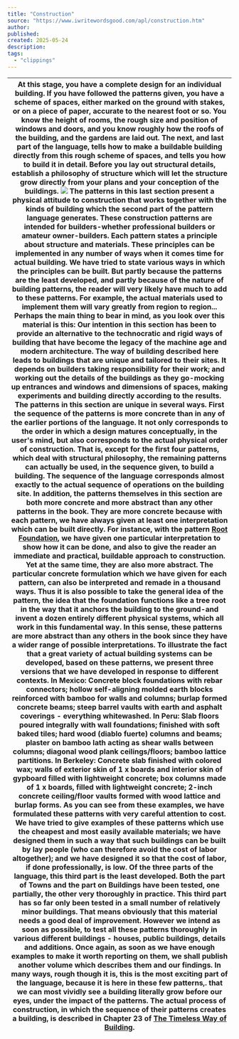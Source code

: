 ```yaml
---
title: "Construction"
source: "https://www.iwritewordsgood.com/apl/construction.htm"
author:
published:
created: 2025-05-24
description:
tags:
  - "clippings"
---
```

| At this stage, you have a complete design for an individual building. If you have followed the patterns given, you have a scheme of spaces, either marked on the ground with stakes, or on a piece of paper, accurate to the nearest foot or so. You know the height of rooms, the rough size and position of windows and doors, and you know roughly how the roofs of the building, and the gardens are laid out.  The next, and last part of the language, tells how to make a buildable building directly from this rough scheme of spaces, and tells you how to build it in detail. Before you lay out structural details, establish a philosophy of structure which will let the structure grow directly from your plans and your conception of the buildings.  ![](https://www.iwritewordsgood.com/apl/images/threedots.gif)  The patterns in this last section present a physical attitude to construction that works together with the kinds of building which the second part of the pattern language generates. These construction patterns are intended for builders-whether professional builders or amateur owner-builders.  Each pattern states a principle about structure and materials. These principles can be implemented in any number of ways when it comes time for actual building. We have tried to state various ways in which the principles can be built. But partly because the patterns are the least developed, and partly because of the nature of building patterns, the reader will very likely have much to add to these patterns. For example, the actual materials used to implement them will vary greatly from region to region...  Perhaps the main thing to bear in mind, as you look over this material is this: Our intention in this section has been to provide an alternative to the technocratic and rigid ways of building that have become the legacy of the machine age and modern architecture.  The way of building described here leads to buildings that are unique and tailored to their sites. It depends on builders taking responsibility for their work; and working out the details of the buildings as they go-mocking up entrances and windows and dimensions of spaces, making experiments and building directly according to the results.  The patterns in this section are unique in several ways.  First the sequence of the patterns is more concrete than in any of the earlier portions of the language. It not only corresponds to the order in which a design matures conceptually, in the user's mind, but also corresponds to the actual physical order of construction. That is, except for the first four patterns, which deal with structural philosophy, the remaining patterns can actually be used, in the sequence given, to build a building. The sequence of the language corresponds almost exactly to the actual sequence of operations on the building site. In addition, the patterns themselves in this section are both more concrete and more abstract than any other patterns in the book.  They are more concrete because with each pattern, we have always given at least one interpretation which can be built directly. For instance, with the pattern [Root Foundation](https://www.iwritewordsgood.com/apl/patterns/apl214.htm), we have given one particular interpretation to show how it can be done, and also to give the reader an immediate and practical, buildable approach to construction.  Yet at the same time, they are also more abstract. The particular concrete formulation which we have given for each pattern, can also be interpreted and remade in a thousand ways. Thus it is also possible to take the general idea of the pattern, the idea that the foundation functions like a tree root in the way that it anchors the building to the ground-and invent a dozen entirely different physical systems, which all work in this fundamental way. In this sense, these patterns are more abstract than any others in the book since they have a wider range of possible interpretations.  To illustrate the fact that a great variety of actual building systems can be developed, based on these patterns, we present three versions that we have developed in response to different contexts.  In Mexico: Concrete block foundations with rebar connectors; hollow self-aligning molded earth blocks reinforced with bamboo for walls and columns; burlap formed concrete beams; steep barrel vaults with earth and asphalt coverings - everything whitewashed.  In Peru: Slab floors poured integrally with wall foundations; finished with soft baked tiles; hard wood (diablo fuerte) columns and beams; plaster on bamboo lath acting as shear walls between columns; diagonal wood plank ceilings/floors; bamboo lattice partitions.  In Berkeley: Concrete slab finished with colored wax; walls of exterior skin of 1 x boards and interior skin of gypboard filled with lightweight concrete; box columns made of 1 x boards, filled with lightweight concrete; 2-inch concrete ceiling/floor vaults formed with wood lattice and burlap forms.  As you can see from these examples, we have formulated these patterns with very careful attention to cost. We have tried to give examples of these patterns which use the cheapest and most easily available materials; we have designed them in such a way that such buildings can be built by lay people (who can therefore avoid the cost of labor altogether); and we have designed it so that the cost of labor, if done professionally, is low.  Of the three parts of the language, this third part is the least developed. Both the part of Towns and the part on Buildings have been tested, one partially, the other very thoroughly in practice. This third part has so far only been tested in a small number of relatively minor buildings. That means obviously that this material needs a good deal of improvement.  However we intend as soon as possible, to test all these patterns thoroughly in various different buildings - houses, public buildings, details and additions. Once again, as soon as we have enough examples to make it worth reporting on them, we shall publish another volume which describes them and our findings.  In many ways, rough though it is, this is the most exciting part of the language, because it is here in these few patterns,. that we can most vividly see a building literally grow before our eyes, under the impact of the patterns.  The actual process of construction, in which the sequence of their patterns creates a building, is described in Chapter 23 of [The Timeless Way of Building](http://www.amazon.com/exec/obidos/ASIN/0195024028/qid=1013424210/sr=8-1/ref=sr_8_3_1/103-3258309-9162211). |
| --- |